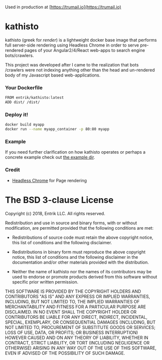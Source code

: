 Used in production at [https://trumail.io](https://trumail.io)

# kathisto
kathisto (greek for _render_) is a lightweight docker base image that performs full server-side rendering using Headless Chrome in order to serve pre-rendered pages of your Angular2/4/React web-apps to search engine bots/crawlers.

This project was developed after I came to the realization that bots /crawlers were not indexing anything other than the head and un-rendered body of my Javascript based web-applications.

### Your Dockerfile
```sh
FROM entrik/kathisto:latest
ADD dist/ /dist/
```

### Deploy it!
```sh
docker build myapp
docker run --name myapp_container -p 80:80 myapp
```

### Example
If you need further clarification on how kathisto operates or perhaps a concrete example check out [the example dir](example/).

### Credit
 * [Headless Chrome](https://developers.google.com/web/updates/2017/04/headless-chrome) for Page rendering

The BSD 3-clause License
========================

Copyright (c) 2018, Entrik LLC. All rights reserved.

Redistribution and use in source and binary forms, with or without modification,
are permitted provided that the following conditions are met:

 - Redistributions of source code must retain the above copyright notice,
   this list of conditions and the following disclaimer.

 - Redistributions in binary form must reproduce the above copyright notice,
   this list of conditions and the following disclaimer in the documentation
   and/or other materials provided with the distribution.

 - Neither the name of kathisto nor the names of its contributors may
   be used to endorse or promote products derived from this software without
   specific prior written permission.

THIS SOFTWARE IS PROVIDED BY THE COPYRIGHT HOLDERS AND CONTRIBUTORS "AS IS" AND
ANY EXPRESS OR IMPLIED WARRANTIES, INCLUDING, BUT NOT LIMITED TO, THE IMPLIED
WARRANTIES OF MERCHANTABILITY AND FITNESS FOR A PARTICULAR PURPOSE ARE
DISCLAIMED. IN NO EVENT SHALL THE COPYRIGHT HOLDER OR CONTRIBUTORS BE LIABLE FOR
ANY DIRECT, INDIRECT, INCIDENTAL, SPECIAL, EXEMPLARY, OR CONSEQUENTIAL DAMAGES
(INCLUDING, BUT NOT LIMITED TO, PROCUREMENT OF SUBSTITUTE GOODS OR SERVICES;
LOSS OF USE, DATA, OR PROFITS; OR BUSINESS INTERRUPTION) HOWEVER CAUSED AND ON
ANY THEORY OF LIABILITY, WHETHER IN CONTRACT, STRICT LIABILITY, OR TORT
(INCLUDING NEGLIGENCE OR OTHERWISE) ARISING IN ANY WAY OUT OF THE USE OF THIS
SOFTWARE, EVEN IF ADVISED OF THE POSSIBILITY OF SUCH DAMAGE.